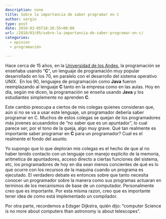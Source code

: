 ```yaml
---
description: none
title: Sobre la importancia de saber programar en C
author: sergio
type: post
date: 2010-03-05T18:26:55+00:00
url: /2010/03/05/sobre-la-importancia-de-saber-programar-en-c/
categories:
  - opinion
  - programación

---
```

Hace cerca de 15 años, en la [Universidad de los Andes][1], la programación se enseñaba usando &#8220;**C**&#8220;, un lenguaje de programación muy popular desarrollado en los 70, en paralelo con el desarrollo del sistema operativo UNIX.  En los 90, lenguajes de programación como **Java** fueron reemplazando al lenguaje **C** tanto en la empresa como en las aulas. Hoy en día, según me dicen, la programación se enseña usando **Java** y los estudiantes simplemente no aprenden **C**.

Este cambio preocupa a ciertos de mis colegas quienes consideran que, aún si no se va a usar este lenguaje, un programador debería saber programar en C. Muchos de estos colegas se quejan de los programadores más jovenes acusandolos de &#8220;no saber que es un apuntador&#8221;, lo cual parece ser, por el tono de la queja, algo muy grave. Qué tan realmente es importante saber programar en **C** para un programador? Cual es el realmente el fondo del asunto.

Yo supongo que lo que deploran mis colegas es el hecho de que al no haber tenido contacto con un lenguaje con manejo explicito de la memoria, aritmetica de apuntadores, acceso directo a ciertas funciones del sistema, etc, los programadores de hoy en dia sean menos concientes de qué es lo que ocurre con los recursos de la maquina cuando un programa es ejecutado. El verdadero debate es entonces sobre que tanto necesita conocer un programador sobre la manera como sus programas actuaran en terminos de los mecanismos de base de un computador. Personalmente creo que es importante. Por esta misma razon, creo que es importante tener idea de como está implementado un compilador.

Por otra parte, recordemos a Edsger Dijkstra, quién dijo: &#8220;computer Science is no more about computers than astronomy is about telescopes&#8221;.

 [1]: http://www.uniandes.edu.co
